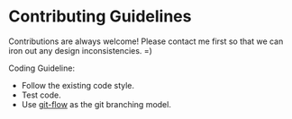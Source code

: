 # Contributing Guidelines

Contributions are always welcome! 
Please contact me first so that we can iron out any design inconsistencies. =)

Coding Guideline:

* Follow the existing code style.
* Test code.
* Use [git-flow](http://nvie.com/posts/a-successful-git-branching-model/) as the git branching model.
